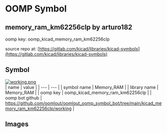 # OOMP Symbol  
## memory_ram_km62256clp  by arturo182  
  
oomp key: oomp_kicad_memory_ram_km62256clp  
  
source repo at: [https://gitlab.com/kicad/libraries/kicad-symbols](https://gitlab.com/kicad/libraries/kicad-symbols)  
## Symbol  
  
[![working.png](working_600.png)](working.png)  
| name | value | 
| --- | --- | 
| symbol name | Memory_RAM | 
| library name | Memory_RAM | 
| oomp key | oomp_kicad_memory_ram_km62256clp | 
| oomp bot github | https://github.com/oomlout/oomlout_oomp_symbol_bot/tree/main/kicad_memory_ram_km62256clp/working | 
## Images  
